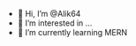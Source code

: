 - 👋 Hi, I’m @Alik64
- 👀 I’m interested in ...
- 🌱 I’m currently learning MERN


<!---
Alik64/Alik64 is a ✨ special ✨ repository because its `README.md` (this file) appears on your GitHub profile.
You can click the Preview link to take a look at your changes.
--->
